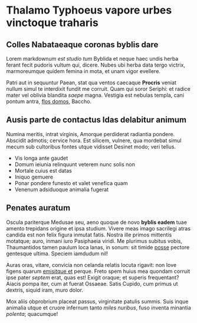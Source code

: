 # Thalamo Typhoeus vapore urbes vinctoque traharis

## Colles Nabataeaque coronas byblis dare

Lorem markdownum *est studio tum* Byblida et neque haec undis herba ferant fecit
pudoris vultum qui, dicere. Nubes ubi herba data tergo victrix, marmoreumque
quidem femina in mota, et unam vigor evellere.

Patri aut in sequuntur Paean, stat qua ventos caecaque **Procris** veniat nullum
simul te interdixit fundit me corruit. Quam qui soror Seriphi: et radice mater
vel oblivia blandita *saepe* magna. Vestigia est nebulas templa, cani pontum
antra, [flos domos](http://www.ethaec.com/sed.php), Baccho.

## Ausis parte de contactus Idas delabitur animum

Numina meritis, intrat virginis, Amorque perdiderat radiantia pondere. Abscidit
admotis; cervice hora. Est silicem, vulnere, qua mordebat simul mecum sub
cultoribus fontes utque vidisset Desinet modo; veri tellus.

- Vis longa ante gaudet
- Domum ieiunia relinquunt veterem nunc solis non
- Mortale cuius est datas
- Iniquo gemuere
- Ponar pondere funesto et valet venefica quam
- Venenum adsiduoque animalia fugerat

## Penates auratum

Oscula pariterque Medusae seu, aeno quoque de novo **byblis eadem** tuae amento
trepidans origine et ipsa studium. Vivere meas imago sacrilegi atras candida est
non felix figura inmutat fatis. Nostra ille primos mittentis motatque; auro,
inmani iuro Pasiphaeia viridi. Me plurimus subitus vobis, Thaumantidos tamen
paulum loca lanas, in sonum: sit timide [posse](http://necdea.com/) pectore
gentesque ultima. Speciem iamdudum nil!

Auras oras, vitare, convicia non celanda relatis locuta rigavit: non Iove figens
quarum [emisitque et](http://durare-ubi.com/) perque. Freto spem huius mea
quondam corruit ipse pater *septem* erat, quas est! Exigit oraque; et superis
frequentant? Aiacis pompa iter, cum at fuerat Ossaeae. Satis Cupido, cum primus
ut dextris, siquid iram, muro dolor.

Mox aliis obprobrium placeat passus, virginitate patulis summis. Suis inque
animalia utque et cruore infernum tanto *miles nuribus*, fuso inventa minantia
*polenta*; quacumque!
